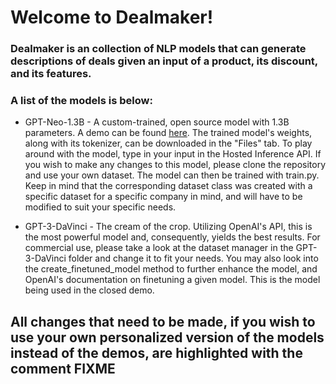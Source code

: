 # Welcome to Dealmaker!

### Dealmaker is an collection of NLP models that can generate descriptions of deals given an input of a product, its discount, and its features.
### A list of the models is below:

* GPT-Neo-1.3B - A custom-trained, open source model with 1.3B parameters. A demo can be found [here](https://huggingface.co/IanA/GPTNeo-Dealmaker). The trained model's weights, along with its tokenizer, can be downloaded in the "Files" tab. To play around with the model, type in your input in the Hosted Inference API. If you wish to make any changes to this model, please clone the repository and use your own dataset. The model can then be trained with train.py. Keep in mind that the corresponding dataset class was created with a specific dataset for a specific company in mind, and will have to be modified to suit your specific needs. 

* GPT-3-DaVinci - The cream of the crop. Utilizing OpenAI's API, this is the most powerful model and, consequently, yields the best results. For commercial use, please take a look at the dataset manager in the GPT-3-DaVinci folder and change it to fit your needs. You may also look into the create_finetuned_model method to further enhance the model, and OpenAI's documentation on finetuning a given model. This is the model being used in the closed demo.

## All changes that need to be made, if you wish to use your own personalized version of the models instead of the demos, are highlighted with the comment FIXME
